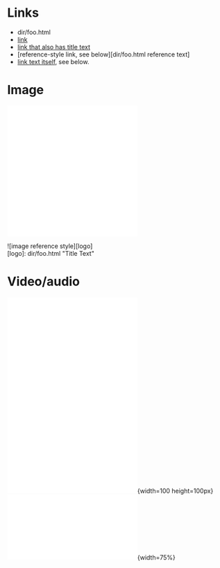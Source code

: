 # Links
- dir/foo.html
- [link](dir/foo.html)
- [link that also has title text](dir/foo.html "This link takes you to somewhere!")
- [reference-style link, see below][dir/foo.html reference text]
- [link text itself][], see below.

[arbitrary case-insensitive reference text]: dir/foo.html  
[1]: dir/foo.html
[link text itself]: dir/foo.html

# Image

![image](dir/foo.html)  
![image with title text](dir/foo.html "Title Text")  

![image reference style][logo]  
[logo]: dir/foo.html "Title Text"

# Video/audio

![Video](dir/foo.html)  
![Video with title text](dir/foo.html)  
![Video with title text with absolute size](dir/foo.html "Title Text"){width=100 height=100px}  
![Video with title text with relative size](dir/foo.html "Title Text"){width=75%}

